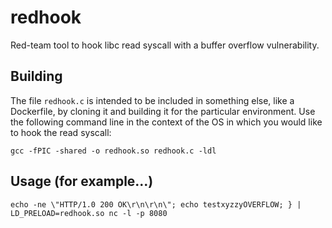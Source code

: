 # redhook
Red-team tool to hook libc read syscall with a buffer overflow vulnerability.

## Building

The file `redhook.c` is intended to be included in something else, like a Dockerfile, by cloning it and building it for the particular environment. Use the following command line in the context of the OS in which you would like to hook the read syscall:
```
gcc -fPIC -shared -o redhook.so redhook.c -ldl
```

## Usage (for example...)

```
echo -ne \"HTTP/1.0 200 OK\r\n\r\n\"; echo testxyzzyOVERFLOW; } | LD_PRELOAD=redhook.so nc -l -p 8080
```
